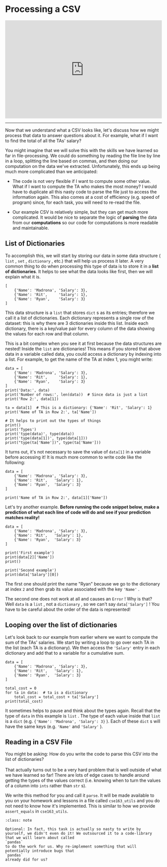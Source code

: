 # Processing a CSV

<div style="position: relative; padding-bottom: 62.5%; height: 0;">
    <iframe src="https://www.loom.com/embed/dd229affd69d4e489a9ad1a7a81e2358" frameborder="0" webkitallowfullscreen mozallowfullscreen allowfullscreen style="position: absolute; top: 0; left: 0; width: 100%; height: 100%;"></iframe>
</div>

---

Now that we understand what a CSV looks like, let's discuss how we might process that data to answer questions about it. For example, what if I want to find the total of all the TAs' salary?

You might imagine that we will solve this with the skills we have learned so far in file-processing. We could do something by reading the file line by line in a loop, splitting the line based on commas, and then doing our computation on the data we've extracted. Unfortunately, this ends up being much more complicated than we anticipated:

- The code is not very flexible if I want to compute some other value. What if I want to compute the TA who makes the most money? I would have to duplicate all this nasty code to parse the file just to access the information again. This also comes at a cost of efficiency (e.g. speed of program) since, for each task, you will need to re-read the file.

- Our example CSV is relatively simple, but they can get much more complicated. It would be nice to separate the logic of **parsing** the data from our **computations** so our code for computations is more readable and maintainable.

## List of Dictionaries

To accomplish this, we will start by storing our data in some data structure ( `list` , `set` , `dictionary` , etc.) that will help us process it later. A very common thing to do when processing this type of data is to store it in a **list of dictionaries**. It helps to see what the data looks like first, then we will explain what it is.

```text
[
    {'Name': 'Madrona', 'Salary': 3},
    {'Name': 'Rit',     'Salary': 1},
    {'Name': 'Ryan',    'Salary': 3}
]
```

This data structure is a `list` that stores `dict` s as its entries; therefore we call it a list of dictionaries. Each dictionary represents a single row of the dataset: this is why there are 3 dictionaries inside this list. Inside each dictionary, there is a key/value pair for every column of the data showing the values for each row and that column.

This is a bit complex when you see it at first because the data structures are nested! Inside the `list` are dictionaries! This means if you stored that above data in a variable called data, you could access a dictionary by indexing into a list. For example, to get the name of the TA at index 1, you might write:

```{snippet}
data = [
    {'Name': 'Madrona', 'Salary': 3},
    {'Name': 'Rit',     'Salary': 1},
    {'Name': 'Ryan',    'Salary': 3}
]
print('Data:', data)
print('Number of rows:', len(data))  # Since data is just a list
print('Row 2:', data[1])

ta = data[1]  # This is a dictionary: {'Name': 'Rit', 'Salary': 1}
print('Name of TA in Row 2:', ta['Name'])

# It helps to print out the types of things
print()
print('Types')
print('type(data)', type(data))
print('type(data[1])', type(data[1]))
print("type(ta['Name'])", type(ta['Name']))
```

It turns out, it's not necessary to save the value of `data[1]` in a variable before accessing it! It is much more common to write code like the following:

```{snippet}
data = [
    {'Name': 'Madrona', 'Salary': 3},
    {'Name': 'Rit',   'Salary': 1},
    {'Name': 'Ryan',  'Salary': 3}
]

print('Name of TA in Row 2:', data[1]['Name'])
```

Let's try another example. **Before running the code snippet below, make a prediction of what each line of code will do and see if your prediction matches reality!**

```{snippet}
data = [
    {'Name': 'Madrona', 'Salary': 3},
    {'Name': 'Rit',   'Salary': 1},
    {'Name': 'Ryan',  'Salary': 3}
]

print('First example')
print(data[2]['Name'])
print()

print('Second example')
print(data['Salary'][0])
```

The first one should print the name "Ryan" because we go to the dictionary at index `2` and then grab its value associated with the key `'Name'` .

The second one does not work at all and causes an `Error` ! Why is that? Well `data` is a `list` , not a `dictionary` , so we can't say `data['Salary']` ! You have to be careful about the order of the data is represented!

## Looping over the list of dictionaries

Let's look back to our example from earlier where we want to compute the sum of the TAs' salaries. We start by writing a loop to go over each TA in the list (each TA is a dictionary). We then access the `'Salary'` entry in each dictionary and add that to a variable for a cumulative sum.

```{snippet}
data = [
    {'Name': 'Madrona', 'Salary': 3},
    {'Name': 'Rit',   'Salary': 1},
    {'Name': 'Ryan',  'Salary': 3}
]

total_cost = 0
for ta in data:  # ta is a dictionary
    total_cost = total_cost + ta['Salary']
print(total_cost)
```

It sometimes helps to pause and think about the types again. Recall that the type of `data` in this example is `list` . The type of each value inside that `list` is a `dict` (e.g. `{'Name': 'Madrona', 'Salary': 3}` ). Each of these `dict` s will have the same keys (e.g. `'Name'` and `'Salary'` ).

## Reading in a CSV File

You might be asking: How do you write the code to parse this CSV into the list of dictionaries? <br /> <br /> That actually turns out to be a very hard problem that is well outside of what we have learned so far! There are lots of edge cases to handle around getting the types of the values correct (i.e. knowing when to turn the values of a column into `ints` rather than `str` s).

We write this method for you and call it `parse`. It will be made available to you on your homework and lessons in a file called `cse163_utils` and you do not need to know how it's implemented. This is similar to how we provide `assert_equals` in `cse163_utils`.

```{admonition} Note
:class: note

Optional: In fact, this task is actually so nasty to write by yourself, we didn't even do it! We outsourced it to a code-library that we will learn about called
`pandas`
to do the work for us. Why re-implement something that will potentially introduce bugs that
`pandas`
already did for us?

```
